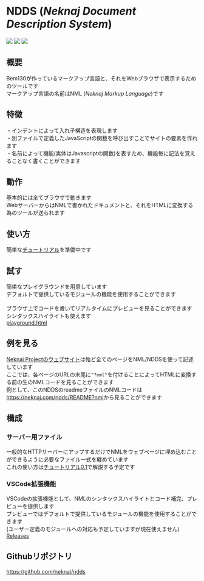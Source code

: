 <h1 class="doctitle align-center"><span><abbr><span>NDDS</span></abbr> (<dfn id="abbr-NDDS">Neknaj Document Description System</dfn>)</span></h1>

<img src="https://img.shields.io/badge/-Javascript-7f5a28.svg?logo=javascript"><span> </span><img src="https://img.shields.io/badge/-Node.js-335913.svg?logo=node.js"><span> </span><img src="https://img.shields.io/badge/-VSCode-2062cf.svg">

<div class="nest"><h2><span>概要</span></h2><span>Bem130が作っているマークアップ言語と、それをWebブラウザで表示するためのツールです</span><br><span>マークアップ言語の名前は</span><span><abbr><span>NML</span></abbr> (<dfn id="abbr-NML">Neknaj Markup Language</dfn>)</span><span>です</span><br></div><div class="nest"><h2><span>特徴</span></h2><span>・インデントによって入れ子構造を表現します</span><br><span>・別ファイルで定義したJavaScriptの関数を呼び出すことでサイトの要素を作れます</span><br><span>・名前によって機能(実体はJavascriptの関数)を表すため、機能毎に記法を覚えることなく書くことができます</span><br></div><div class="nest"><h2><span>動作</span></h2><span>基本的には全てブラウザで動きます</span><br><span>WebサーバーからはNMLで書かれたドキュメントと、それをHTMLに変換する為のツールが送られます</span><br></div><div class="nest"><h2><span>使い方</span></h2><span>簡単な</span><a href="https://neknaj.com/ndds/tutorial/ja/0.0"><span>チュートリアル</span></a><span>を準備中です</span><br></div><div class="nest"><h2><span>試す</span></h2><span>簡単なプレイグラウンドを用意しています</span><br><span>デフォルトで提供しているモジュールの機能を使用することができます</span><br><br><span>ブラウザ上でコードを書いてリアルタイムにプレビューを見ることができます</span><br><span>シンタックスハイライトも使えます</span><br><a href="https://neknaj.github.io/ndds/playground.html"><span>playground.html</span></a><br></div><div class="nest"><h2><span>例を見る</span></h2><a href="https://neknaj.com"><span>Neknaj Projectのウェブサイト</span></a><span>は殆ど全てのページをNML/NDDSを使って記述しています</span><br><span>ここでは、各ページのURLの末尾に</span><code>"?nml"</code><span>を付けることによってHTMLに変換する前の生のNMLコードを見ることができます</span><br><span>例として、このNDDSのreadmeファイルのNMLコードは</span><a href="https://neknaj.com/ndds/README?nml">https://neknaj.com/ndds/README?nml</a><span>から見ることができます</span><br></div><div class="nest"><h2><span>構成</span></h2><div class="nest"><h3><span>サーバー用ファイル</span></h3><span>一般的なHTTPサーバーにアップするだけでNMLをウェブページに埋め込むことができるように必要なファイル一式を纏めています</span><br><span>これの使い方は</span><a href="https://neknaj.com/ndds/tutorial/ja/0.1"><span>チュートリアル0.1</span></a><span>で解説する予定です</span><br></div><div class="nest"><h3><span>VSCode拡張機能</span></h3><span>VSCodeの拡張機能として、NMLのシンタックスハイライトとコード補完、プレビューを提供します</span><br><span>プレビューではデフォルトで提供しているモジュールの機能を使用することができます</span><br><span>(ユーザー定義のモジュールへの対応も予定していますが現在使えません)</span><br><a href="https://github.com/neknaj/ndds/releases"><span>Releases</span></a><br></div></div><div class="nest"><h2><span>Githubリポジトリ</span></h2><a href="https://github.com/neknaj/ndds"><span>https://github.com/neknaj/ndds</span></a><br></div>